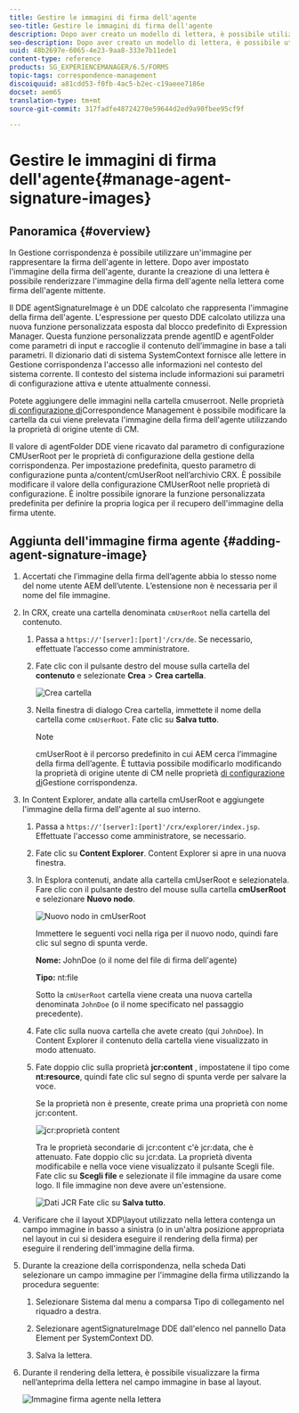 ```yaml
---
title: Gestire le immagini di firma dell'agente
seo-title: Gestire le immagini di firma dell'agente
description: Dopo aver creato un modello di lettera, è possibile utilizzarlo per creare la corrispondenza in AEM Forms gestendo dati, contenuto e allegati.
seo-description: Dopo aver creato un modello di lettera, è possibile utilizzarlo per creare la corrispondenza in AEM Forms gestendo dati, contenuto e allegati.
uuid: 48b2697e-6065-4e23-9aa8-333e7b11ede1
content-type: reference
products: SG_EXPERIENCEMANAGER/6.5/FORMS
topic-tags: correspondence-management
discoiquuid: a81cdd53-f0fb-4ac5-b2ec-c19aeee7186e
docset: aem65
translation-type: tm+mt
source-git-commit: 317fadfe48724270e59644d2ed9a90fbee95cf9f

---
```



# Gestire le immagini di firma dell&#39;agente{#manage-agent-signature-images}

## Panoramica {#overview}

In Gestione corrispondenza è possibile utilizzare un&#39;immagine per rappresentare la firma dell&#39;agente in lettere. Dopo aver impostato l&#39;immagine della firma dell&#39;agente, durante la creazione di una lettera è possibile renderizzare l&#39;immagine della firma dell&#39;agente nella lettera come firma dell&#39;agente mittente.

Il DDE agentSignatureImage è un DDE calcolato che rappresenta l&#39;immagine della firma dell&#39;agente. L&#39;espressione per questo DDE calcolato utilizza una nuova funzione personalizzata esposta dal blocco predefinito di Expression Manager. Questa funzione personalizzata prende agentID e agentFolder come parametri di input e raccoglie il contenuto dell’immagine in base a tali parametri. Il dizionario dati di sistema SystemContext fornisce alle lettere in Gestione corrispondenza l&#39;accesso alle informazioni nel contesto del sistema corrente. Il contesto del sistema include informazioni sui parametri di configurazione attiva e utente attualmente connessi.

Potete aggiungere delle immagini nella cartella cmuserroot. Nelle proprietà [di configurazione di](/help/forms/using/cm-configuration-properties.md)Correspondence Management è possibile modificare la cartella da cui viene prelevata l&#39;immagine della firma dell&#39;agente utilizzando la proprietà di origine utente di CM.

Il valore di agentFolder DDE viene ricavato dal parametro di configurazione CMUserRoot per le proprietà di configurazione della gestione della corrispondenza. Per impostazione predefinita, questo parametro di configurazione punta a/content/cmUserRoot nell’archivio CRX. È possibile modificare il valore della configurazione CMUserRoot nelle proprietà di configurazione.
È inoltre possibile ignorare la funzione personalizzata predefinita per definire la propria logica per il recupero dell&#39;immagine della firma utente.

## Aggiunta dell&#39;immagine firma agente {#adding-agent-signature-image}

1. Accertati che l’immagine della firma dell’agente abbia lo stesso nome del nome utente AEM dell’utente. L’estensione non è necessaria per il nome del file immagine.
1. In CRX, create una cartella denominata `cmUserRoot` nella cartella del contenuto.

   1. Passa a `https://'[server]:[port]'/crx/de`. Se necessario, effettuate l’accesso come amministratore.

   1. Fate clic con il pulsante destro del mouse sulla cartella del **contenuto** e selezionate **Crea** > **Crea cartella**.

      ![Crea cartella](assets/1_createnode_cmuserroot.png)

   1. Nella finestra di dialogo Crea cartella, immettete il nome della cartella come `cmUserRoot`. Fate clic su **Salva tutto**.

      >[!NOTE]
      >
      >cmUserRoot è il percorso predefinito in cui AEM cerca l’immagine della firma dell’agente. È tuttavia possibile modificarlo modificando la proprietà di origine utente di CM nelle proprietà [di configurazione di](/help/forms/using/cm-configuration-properties.md)Gestione corrispondenza.

1. In Content Explorer, andate alla cartella cmUserRoot e aggiungete l&#39;immagine della firma dell&#39;agente al suo interno.

   1. Passa a `https://'[server]:[port]'/crx/explorer/index.jsp`. Effettuate l&#39;accesso come amministratore, se necessario.
   1. Fate clic su **Content Explorer**. Content Explorer si apre in una nuova finestra.
   1. In Esplora contenuti, andate alla cartella cmUserRoot e selezionatela. Fare clic con il pulsante destro del mouse sulla cartella **cmUserRoot** e selezionare **Nuovo nodo**.

      ![Nuovo nodo in cmUserRoot](assets/2_cmuserroot_newnode.png)

      Immettere le seguenti voci nella riga per il nuovo nodo, quindi fare clic sul segno di spunta verde.

      **Nome:** JohnDoe (o il nome del file di firma dell&#39;agente)

      **Tipo:** nt:file

      Sotto la `cmUserRoot` cartella viene creata una nuova cartella denominata `JohnDoe` (o il nome specificato nel passaggio precedente).

   1. Fate clic sulla nuova cartella che avete creato (qui `JohnDoe`). In Content Explorer il contenuto della cartella viene visualizzato in modo attenuato.

   1. Fate doppio clic sulla proprietà **jcr:content** , impostatene il tipo come **nt:resource**, quindi fate clic sul segno di spunta verde per salvare la voce.

      Se la proprietà non è presente, create prima una proprietà con nome jcr:content.

      ![jcr:proprietà content](assets/3_jcrcontentntresource.png)

      Tra le proprietà secondarie di jcr:content c&#39;è jcr:data, che è attenuato. Fate doppio clic su jcr:data. La proprietà diventa modificabile e nella voce viene visualizzato il pulsante Scegli file. Fate clic su **Scegli file** e selezionate il file immagine da usare come logo. Il file immagine non deve avere un&#39;estensione.

      ![Dati JCR](assets/5_jcrdata.png)
   Fate clic su **Salva tutto**.

1. Verificare che il layout XDP\layout utilizzato nella lettera contenga un campo immagine in basso a sinistra (o in un&#39;altra posizione appropriata nel layout in cui si desidera eseguire il rendering della firma) per eseguire il rendering dell&#39;immagine della firma.
1. Durante la creazione della corrispondenza, nella scheda Dati selezionare un campo immagine per l&#39;immagine della firma utilizzando la procedura seguente:

   1. Selezionare Sistema dal menu a comparsa Tipo di collegamento nel riquadro a destra.

   1. Selezionare agentSignatureImage DDE dall&#39;elenco nel pannello Data Element per SystemContext DD.

   1. Salva la lettera.

1. Durante il rendering della lettera, è possibile visualizzare la firma nell’anteprima della lettera nel campo immagine in base al layout.

   ![Immagine firma agente nella lettera](assets/letterwithsignature.png)

